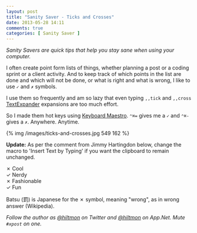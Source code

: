 ```yaml
---
layout: post
title: "Sanity Saver - Ticks and Crosses"
date: 2013-05-28 14:11
comments: true
categories: [ Sanity Saver ]
---
```


*Sanity Savers are quick tips that help you stay sane when using your computer.*

I often create point form lists of things, whether planning a post or a coding sprint or a client activity. And to keep track of which points in the list are done and which will not be done, or what is right and what is wrong, I like to use `✓` and `✗` symbols.

I use them so frequently and am so lazy that even typing `,,tick` and `,,cross` [TextExpander](https://itunes.apple.com/us/app/textexpander-for-mac/id405274824?mt=12&uo=4&at=10l894) expansions are too much effort.

So I made them hot keys using [Keyboard Maestro](http://www.keyboardmaestro.com/main/). `⌃⌘=` gives me a `✓` and `⌃⌘-` gives a `✗`. Anywhere. Anytime.

{% img /images/ticks-and-crosses.jpg 549 162 %}

<span class="light">**Update:** As per the comment from Jimmy Hartingdon below, change the macro to 'Insert Text by Typing' if you want the clipboard to remain unchanged.</span>

✗ Cool  
✓ Nerdy  
✗ Fashionable  
✓ Fun

<span class="light">Batsu (罰) is Japanese for the ✗ symbol, meaning "wrong", as in wrong answer (Wikipedia).</span>

*Follow the author as [@hiltmon](http://twitter.com/hiltmon) on Twitter and [@hiltmon](http://alpha.app.net/hiltmon) on App.Net. Mute `#xpost` on one.*